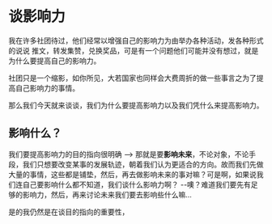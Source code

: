 # 谈影响力

我在许多社团待过，他们经常以增强自己的影响力为由举办各种活动，发各种形式的说说 推文，转发集赞，兑换奖品，可是有一个问题他们可能并没有想过，就是为什么要提高自己的影响力。

社团只是一个缩影，如你所见，大若国家也同样会大费周折的做一些事言之为了提高自己影响力的事情。

那么我们今天就来谈谈，我们为什么要提高影响力以及我们凭什么来提高影响力。

## 影响什么？

我们要提高影响力的目的指向很明确 --> 那就是要**影响未来**，不论对象，不论手段，我们只想要改变某事的发展轨迹，朝着我们认为更适合的方向。故而我们先做大量的事情，这些都是铺垫，然后，再去做影响未来的事对嘛？可是啊，如果说我们连自己要影响什么都不知道，我们谈什么影响力啊？ --噢？难道我们要先有足够的影响力，然后，再来讨论未来我们要去影响些什么嘛...

是的我仍然是在谈目的指向的重要性，